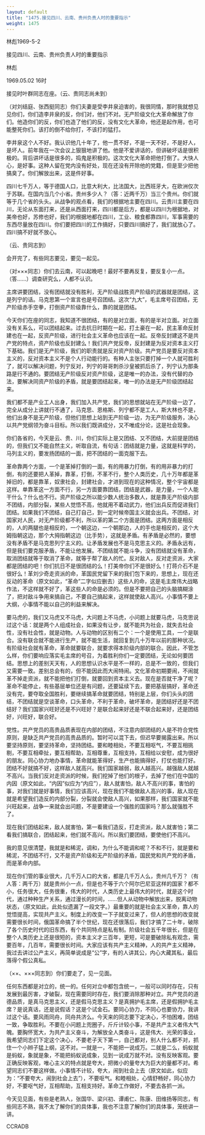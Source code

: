 ```yaml
---
layout: default
title: "1475.接见四川、云南、贵州负责人时的重要指示"
weight: 1475
---
```


林彪1969-5-2

接见四川、云南、贵州负责人时的重要指示

林彪

1969.05.02 16时

接见时叶群同志在座。（云、贵同志尚未到）

（对刘结庭、张西挺同志）你们夫妻是受李井泉迫害的，我很同情，那时我就想见见你们，你们造李井泉的反，你们对，他们不对。无产阶级文化大革命解放了你们。他造你们的反，你们也造了他们的反，没有文化大革命，他还是起作用，也可能整死你们。该打的倒不给你打，不该打的猛打。

李井泉这个人不好。我认识他几十年了，他一贯不好，不是一天不好，不是好人，是坏人。前年我在一次会议上狠狠地讲了他。他是不爱讲话的，但讲破坏话是很积极的。背后讲坏话是很多的，捣鬼是积极的。这次文化大革命把他打倒了。大快人心，是好事。这种人留在党内没有好处，现在还没有开除他的党籍，但是至少把他搞臭了。你们解放出来，这是件好事。

四川七千万人，等于德国人口，比意大利大，比法国大，比西班牙大，在欧洲仅次于苏联。在国内当几个小省。贵州多少人？（答：近两千万）当三个贵州。你们就等于几个省的头头。从战争的观点看，我们的根据地主要在四川。云贵川主要在四川，无论从东面打来，还是从西面打来，四川都是后方，都是以四川为根据地，对美帝也好，苏修也好，我们的根据地都在四川，工业、粮食都靠四川，军事需要的东西尽量放在四川。你们要把四川的工作搞好，只要四川搞好了，我们就放心了。四川搞不好就不放心。

（云、贵同志到）

会开完了，有些同志要见，要见一起见。

（对×××同志）你们去云南，可以起晚吧！最好不要再反复，要反复小一点。（答……）调查研究么，人都不认识。

主席讲要团结，没有团结就没有胜利，无产阶级战胜资产阶级的武器就是团结，这是列宁的话。马克思第一个宣言也是号召团结。这次“九大”，毛主席号召团结，无产阶级赤手空拳，打倒资产阶级靠什么，靠的就是团结。

今天你们在座的同志，我知道不很团结，有的是对立面，有的是半对立面。对立面没有关系么，可以团结起来。过去抗日时期在一起，打土豪在一起，民主革命反封建也在一起，反资产阶级，进行社会主义革命也应该在一起。反帝反封建这不是共产党的特点，资产阶级也反封建么！我们共产党反帝，反封建是为反对资本主义打下基础。我们是无产阶级，我们的职责就是反对资产阶级。共产党员是要反对资本主义的，反对资本主义不是个人行动能行的。有种人主张只要打掉一个人就可胜利了，就可以解决问题，列宁反对，列宁的哥哥刺杀沙皇被抓后杀了，列宁认为那条路是行不通的。要团结无产阶级反对资产阶级，这是唯一的办法，没有代替的办法，要解决同资产阶级的矛盾，就是要团结起来，唯一的办法是无产阶级团结起来。

我们都不是产业工人出身，我们加入共产党，我们的思想就站在无产阶级一边了，完全从成分上讲就行不通了，马克思、恩格斯、列宁都不是工人，斯大林也不是，他们出身不是无产阶级，但他们思想上站到无产阶级一边，为无产阶级服务，决心以共产党纲领为奋斗目标。所以我们既讲成分，又不唯成分论，这是社会现象。

你们各省的，今天是云、贵、川，你们实际上是又团结、又不团结，大前提是团结的，但我们又不能自然主义，听取自流，有句话：团结就是力量，这就是科学的，马列主义的，要发扬团结的一面，把不团结的一面克服下去。

革命靠两个方面，一个是革掉打倒的一面，有的用暴力打倒，有的用非暴力的打倒，有的还要把人革掉，靠革，打倒，不革不行，整个人类历史，几十万年都是革掉旧的，都是靠革，奴隶社会，封建社会，才进到现在的这种情况，整个宇宙都是这样。单靠革这一方面不行，另一方面要靠团结，团结是武器，是力量，一个人能干什么？什么也不行。资产阶级之所以能少数人统治多数人，就是靠无产阶级内部不团结，内部分裂，某些人觉悟不高，他就用不着动武力，他们出兵反而促进我们团结。如果我们不团结，自己打自己，到一定时候帝国主义就会出兵。不团结，对国家对人民，对无产阶级都不利，所以革的第二个方面是团结。这两方面是相反的，人的两腿也是相反的，一个朝这边，一个朝那边，人的手也是相反的，这个大姆指朝这边，那个大拇指朝这边（比手势），这就是矛盾。有矛盾是必然的，要想没有矛盾不是马克思列宁主义的。让矛盾发展也不是马克思主义的。矛盾永远有，但是我们要克服矛盾，不能让他发展。不团结就不能斗争，没有团结就没有革命，取消团结就等于取消了革命，就等于帮了敌人的忙。反对敌人，反对走资派，大家都是团结的吧！你们抗日不是很团结的么！打美帝你们不是很好么！打蒋介石不是很好么！革刘少奇走资派的命，革国民党留下来的我们包下来的，思想上，现在还反动的革命（原文如此，“革命”二字似应删去）这些人的命，这是毛主席伟大战略作法，不这样就不好了，革这些人的命是必须的。但是不要把自己的头脑搞糊涂了，把对敌斗争用来搞自己，不要自己搞起来，这样就使敌人高兴。小事情不要上大纲，小事情不能以自己的利益来解决。

要马虎的，我们又马虎又不马虎，大问题上不马虎，小问题上就要马虎，马克思说过这个话：就是两个人组成社会，如果没有让步，就不能共为社会，就失去社会性，没有社会性，就是动物。人与动物的区别有二个：一个是使用工具，一个是联合。没有联合就不能进行生产，就不能生活，就回复到几十万年以前的那种状况。有阶级社会就有革命，革命就要联合，就要求得本阶级内部的联合。因此，不管怎么样，你们要响应落实毛主席的号召，为着胜利你们一定要团结，无论如何要团结。思想上的差别天天有，人的思想认识水平是不一样的，总是不一致的，但我们又需要一致。差别总会有的，但不能因此而大闹特闹。文化革命初期要闹，不闹就革不掉走资派，就不能把他们打倒，就要回到资本主义去。现在是否就干净了呢？革命不能停止，有些基层单位还是有问题，还要延续下去，要把基层搞好，革命还没有完，要夺取全国胜利，要继续搞革命就要团结，特别是上层，你们头头的团结，不团结就是空谈革命，口头革命，不利于革命，破坏革命，是团结好还是不团结好？我们国家兴旺好还是不兴旺好？是联合起来好还是不联合起来好，还是团结好，兴旺好，联合好。

党性。共产党员的高贵品质表现在内部的团结，不注意内部团结的人是不符合党性原则，是缺乏共产党员的高贵品质的。暂时可以混下去，但迟早要揭露出来。所以要坚持原则，要坚持革命，坚持团结。要和睦相处，不要互相呕气，不要互相挑剔，不要互相牵扯，要互相帮助，互相尊重，互相支持，互相给以安慰，成为很好的朋友。同心协力地办事情，革命就能革得好，生产也能搞得好，打仗也能打好。团结不好就搞不好，这样敌人就高兴。我们国家越弱，敌人越高兴。越强敌人就越不高兴。当我们反对走资派的时候，我们挖掉了他们的根子，去掉了他们在中国的内因（原文如此，“内因”似应为“内应”），敌人就害怕，敌人不高兴的事，害怕的事，对我们就是好事情，我们应该高兴，现在我们不能做敌人高兴的事，敌人现在就是希望我们造反的内部分裂，分裂就会使敌人高兴，如果那样，我们国家就不能兴旺起来，战争一来就会出问题，不是要建设一个强胜的国家吗？那么就强胜不了。

现在我们团结起来，敌人就害怕，第一看我们造反，打走资派，敌人就害怕；第二看我们搞联合，团结起来，他们就不高兴。所以我们要团结，要使他们不高兴。

我的意见很清楚，我就是和稀泥，调和，为什么不能调和呢？不和不行，就是要和稀泥，不团结不行，又不是资产阶级和无产阶级的矛盾，国民党和共产党的矛盾，而是革命内部。

现在你们管的事业很大，几千万人口的大省，都是几千万人么，贵州几千万？（有人答：两千万）就是贵州小一点，但是也不等于六个阿尔巴尼亚这样的国家？都不小，任务很大，任务很重，伟大的时代，人类历史上最伟大的时代，就是这个时代，通过种种生产关系，通过漫长的时间，……但人从动物中解放出来，脱离动物状态，（原文如此，此处似遗漏了一段文字。）最重要的就是社会主义革命，靠人的觉悟提高，实现共产主义。制度上的改变一下子就变过来了，但人的思想的改变就需要很长时间，俄国革命搞了半个世纪，现在还很落后，我们才搞了二十年，破除了各个历史时代的旧东西，有个共同特点是私有制。阶级社会五千年很长，但是在整个人类历史上还是很短的，资本主义才三百年，更短，可是要破除私有观念，需要百年，几百年，需要很长时间。大家应该有共产主义精神，人的共产主义精神，我过去讲过公产主义，再简单说成是“公”字，有的人讲其公，内心大藏其私，最后落得个假公真私。

（××、×××同志到）你们要走了，见一见面。

任何东西都是对立的，统一的。任何对立中都包含统一，一般可以同时存在，只有发展到最厉害，才破裂，现在需要同时存在，我们要消除那种对立。共产党员的道德品质，是真马克思主义，还是假马克思主义？是真拥护毛主席，还是假拥护毛主席？是说真话，还是说假话？这是个试金石。要同心协力，不同心也要协力，我讲过这个话。要风雨同舟，同舟共济么。今天来的同志要下定决心，不怕困难，团结一致，争取胜利。不要在小问题上兜圈子，斤斤计较小事，不是共产主义者伟大气魄。要胸怀宽大，为共产主义奋斗，为解放全人类奋斗，这是伟大、光荣的事业，我希望同志们下定这个决心，不要老子天下第一，自己都对，别人什么都不对，抓住一个小辫子猛上纲，这不对。一就是一，不能把一说成万。二就是二么，蚂蚁就是蚂蚁，象就是象，不能把蚂蚁说成象，见到一说成万就不对。没有反映客观。要正确反映客观，唯心主义的特点就是夸大，把微小的量夸大为巨大的量都不对。希望同志们不要这样做。小事情不计较，夸大，闹到社会上去（原文如此，似应为：“不要夸大，闹到社会上去”），不要呕气。和睦相处，心情舒畅好，同心协力好，不要呕气好，互相帮助，互相支持好。革命工作做好，不要去各抓一派。

今天见见面，有些是老熟人，张国华、梁兴初、谭甫仁、陈康、田维扬等同志，有些同志不熟，我不太了解你们的具体事，我也不注意了解你们的具体事，笼统讲一讲。

CCRADB

